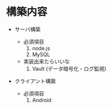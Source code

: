 構築内容
========

* サーバ構築  
    * 必須項目
      1. node.js
      2. MySQL
    * 実装出来たらいいな
      1. Vault (データ暗号化・ログ監視)
      
* クライアント構築
   * 必須項目
      1. Android 